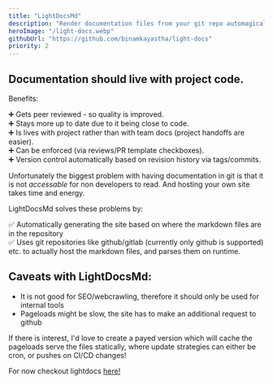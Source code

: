 ```yaml
---
title: "LightDocsMd"
description: "Render documentation files from your git repo automagically with just a link to your repository!"
heroImage: "/light-docs.webp"
githubUrl: "https://github.com/binamkayastha/light-docs"
priority: 2
---
```


## **Documentation should live with project code.**

Benefits:

➕ Gets peer reviewed - so quality is improved.\
➕ Stays more up to date due to it being close to code.\
➕ Is lives with project rather than with team docs (project handoffs are easier).\
➕ Can be enforced (via reviews/PR template checkboxes).\
➕ Version control automatically based on revision history via tags/commits.

Unfortunately the biggest problem with having documentation in git is that it is not _accessable_ for non developers to read. And hosting your own site takes time and energy.

LightDocsMd solves these problems by:

✅ Automatically generating the site based on where the markdown files are in the repository\
✅ Uses git repositories like github/gitlab (currently only github is supported) etc. to actually host the markdown files, and parses them on runtime.


## Caveats with LightDocsMd:

- It is not good for SEO/webcrawling, therefore it should only be used for internal tools
- Pageloads might be slow, the site has to make an additional request to github

If there is interest, I'd love to create a payed version which will cache the pageloads serve the files statically, where update strategies can either be cron, or pushes on CI/CD changes!

For now checkout lightdocs <a href="https://light-docs.binamkayastha.com"> here! </a>

